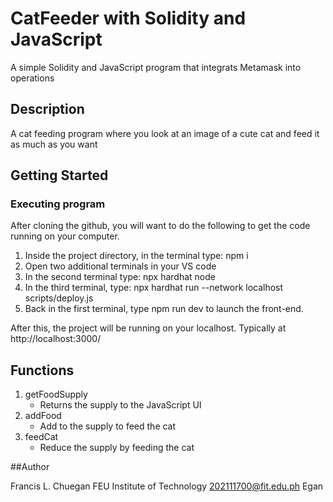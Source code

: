 # CatFeeder with Solidity and JavaScript

A simple Solidity and JavaScript program that integrats Metamask into operations

## Description

A cat feeding program where you look at an image of a cute cat and feed it as much as you want

## Getting Started

### Executing program

After cloning the github, you will want to do the following to get the code running on your computer.

1. Inside the project directory, in the terminal type: npm i
2. Open two additional terminals in your VS code
3. In the second terminal type: npx hardhat node
4. In the third terminal, type: npx hardhat run --network localhost scripts/deploy.js
5. Back in the first terminal, type npm run dev to launch the front-end.

After this, the project will be running on your localhost. 
Typically at http://localhost:3000/

## Functions

1. getFoodSupply
   - Returns the supply to the JavaScript UI
2. addFood
   - Add to the supply to feed the cat
3. feedCat
   - Reduce the supply by feeding the cat
  
##Author

Francis L. Chuegan FEU Institute of Technology 202111700@fit.edu.ph Egan
